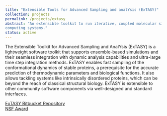 ```yaml
---
title: "Extensible Tools for Advanced Sampling and analYsis (ExTASY)"
collection: projects
permalink: /projects/extasy
abstract: "An extensible toolkit to run iterative, coupled molecular simulation and analysis kernels on high performance
computing systems."
status: active
---
```


The Extensible Toolkit for Advanced Sampling and AnalYsis (ExTASY) is a
lightweight software toolkit that supports ensemble-based simulations and
their seamless integration with dynamic analysis capabilities and ultra-large
time step integration methods. ExTASY enables fast sampling of the
conformational dynamics of stable proteins, a prerequisite for the accurate
prediction of thermodynamic parameters and biological functions. It also
allows tackling systems like intrinsically disordered proteins, which can be
beyond the reach of classical structural biology. ExTASY is extensible to
other community software components via well-designed and standard interfaces.

<a href="https://bitbucket.org/extasy-project/extasy-workflows"><i class="fa fa-bitbucket"></i> ExTASY Bitbucket Repository</a><br>
<a href="https://nsf.gov/awardsearch/showAward?AWD_ID=1265929"><i class="fa fa-nsf"></i>NSF Award</a><br>
